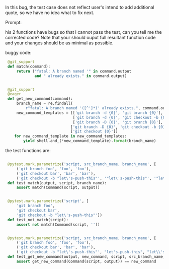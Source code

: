 In this bug, the test case does not reflect user's intend to add additional quote, so we have no idea what to fix next. 

Prompt:

his 2 functions have bugs so that I cannot pass the test, can you tell me the corrected code?
Note that your should ouput full resultant function code and your changes should be as minimal as possible.

buggy code:

```python
 @git_support
 def match(command):
     return ("fatal: A branch named '" in command.output
             and " already exists." in command.output)


 @git_support
 @eager
 def get_new_command(command):
     branch_name = re.findall(
         r"fatal: A branch named '([^']*)' already exists.", command.output)[0]
     new_command_templates = [['git branch -d {0}', 'git branch {0}'],
                              ['git branch -d {0}', 'git checkout -b {0}'],
                              ['git branch -D {0}', 'git branch {0}'],
                             ['git branch -D {0}', 'git checkout -b {0}'],
                             ['git checkout {0}']]
    for new_command_template in new_command_templates:
        yield shell.and_(*new_command_template).format(branch_name)
```

the test functions are:

```python

 @pytest.mark.parametrize('script, src_branch_name, branch_name', [
     ('git branch foo', 'foo', 'foo'),
     ('git checkout bar', 'bar', 'bar'),
     ('git checkout -b "let\'s-push-this"', '"let\'s-push-this"', '"let\'s-push-this"')])
 def test_match(output, script, branch_name):
     assert match(Command(script, output))


 @pytest.mark.parametrize('script', [
     'git branch foo',
     'git checkout bar',
     'git checkout -b "let\'s-push-this"'])
 def test_not_match(script):
     assert not match(Command(script, ''))


 @pytest.mark.parametrize('script, src_branch_name, branch_name', [
     ('git branch foo', 'foo', 'foo'),
     ('git checkout bar', 'bar', 'bar'),
     ('git checkout -b "let\'s-push-this"', "let's-push-this", "let\\'s-push-this")])
 def test_get_new_command(output, new_command, script, src_branch_name, branch_name):
     assert get_new_command(Command(script, output)) == new_command
```
